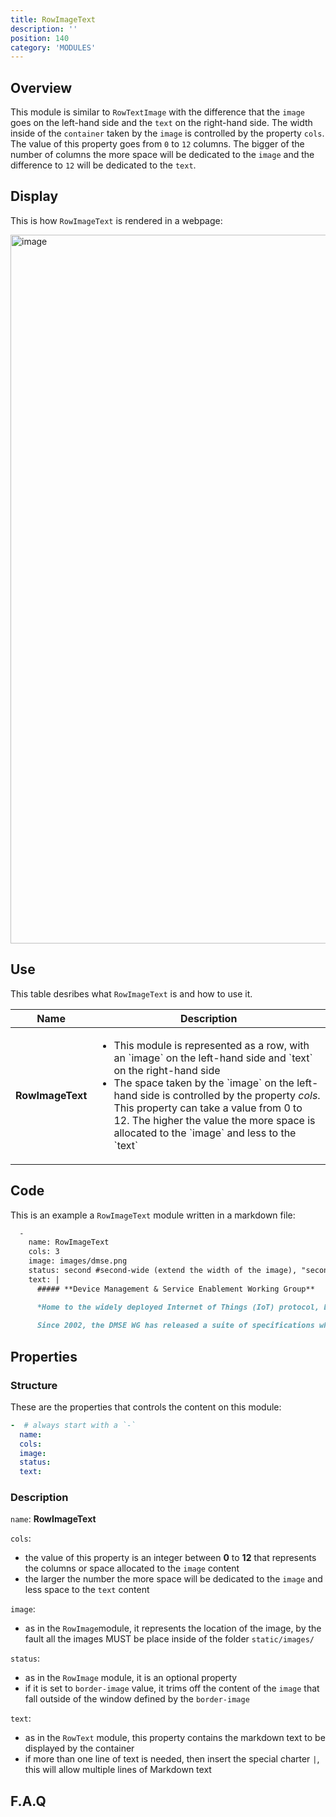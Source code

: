```yaml
---
title: RowImageText
description: ''
position: 140
category: 'MODULES'
---
```

## Overview
This module is similar to `RowTextImage` with the difference that the `image` goes on the left-hand side and the `text` on the right-hand side. The width inside of the `container` taken by the `image` is controlled by the property `cols`. The value of this property goes from `0` to `12` columns. The bigger of the number of columns the more space will be dedicated to the `image` and the difference to `12` will be dedicated to the `text`.

## Display

This is how `RowImageText` is rendered in a webpage:

<img width="1134" alt="image" src="https://user-images.githubusercontent.com/3258579/146674517-2a11b964-10d9-49c2-a396-74857f35cd47.png">

## Use
This table desribes what `RowImageText` is and how to use it.

<table>
<thead>
      <tr>
            <th>Name</th>
            <th>Description</th>
      </tr>
</thead>
<tbody>
      <tr>
            <td><b>RowImageText</b></td>
            <td>
                  <ul>
                        <li>This module is represented as a row, with an `image` on the left-hand side and `text` on the right-hand side</li>
                        <li>The space taken by the `image` on the left-hand side is controlled by the property <i>cols</i>. This property can take a value from 0 to 12. The higher the value the more space is allocated to the `image` and less to the `text` </li>
                  </ul>
            </td>
      </tr>
</tbody>
</table>

## Code

This is an example a `RowImageText` module written in a markdown file:

```md
  -
    name: RowImageText
    cols: 3
    image: images/dmse.png
    status: second #second-wide (extend the width of the image), "second" provides a background color to the text or empty
    text: | 
      ##### **Device Management & Service Enablement Working Group**

      *Home to the widely deployed Internet of Things (IoT) protocol, LightweightM2M (LwM2M), the Device Management & Service Enablement Working Group (DMSE WG) specifies protocols and mechanisms to achieve the management of mobile devices, services access and software on connected devices across networks.*
      
      Since 2002, the DMSE WG has released a suite of specifications which includes 20+ mobile service enabler specifications and more than 60 Management Objects providing simple, reliable and cost-effective ways to deploy new applications and services while minimizing the risk. The most market diffused of the Management Objects is certainly the Firmware Update Management Object (FUMO) with **deployments in the billions of devices**. An additional 20+ Management Objects have been defined by other standards organizations, which cooperate with OMA SpecWorks to avoid fragmentation and duplication. DMSE technologies easily manage converged and multi-mode devices on any network, including devices that do not have a SIM card, as well as resource-constrained devices. Explore the OMA [DMSE](https://technical.openmobilealliance.org/index.html)and [LwM2M](https://openmobilealliance.github.io/dmse-documentation/) specifications.
```

## Properties
### Structure
These are the properties that controls the content on this module:
```yml
-  # always start with a `-`
  name:
  cols:
  image:
  status:
  text:
```

### Description
`name`: **RowImageText**

`cols`: 
* the value of this property is an integer between **0** to **12** that represents the columns or space allocated to the `image` content
* the larger the number the more space will be dedicated to the `image` and less space to the `text` content

`image`: 
* as in the `RowImage`module, it represents the location of the image, by the fault all the images MUST be place inside of the folder `static/images/`

`status`: 
* as in the `RowImage` module, it is an optional property
* if it is set to `border-image` value, it trims off the content of the `image` that fall outside of the window defined by the `border-image`

`text`:
* as in the `RowText` module, this property contains the markdown text to be displayed by the container
* if more than one line of text is needed, then insert the special charter `|`, this will allow multiple lines of Markdown text

## F.A.Q
